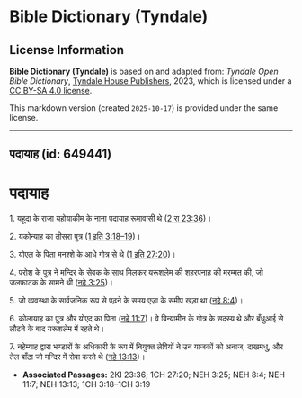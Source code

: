 # Bible Dictionary (Tyndale)

## License Information

**Bible Dictionary (Tyndale)** is based on and adapted from: _Tyndale Open Bible Dictionary_, [Tyndale House Publishers](https://tyndaleopenresources.com/), 2023, which is licensed under a [CC BY-SA 4.0 license](https://creativecommons.org/licenses/by-sa/4.0/legalcode.en).

This markdown version (created `2025-10-17`) is provided under the same license.



--------------------------------

## पदायाह (id: 649441)

पदायाह
======

1\. यहूदा के राजा यहोयाकीम के नाना पदायाह रूमावासी थे ([2 रा 23:36](https://ref.ly/2Kgs23:36))।

2\. यकोन्याह का तीसरा पुत्र ([1 इति 3:18–19](https://ref.ly/1Chr3:18-1Chr3:19))।

3\. योएल के पिता मनश्शे के आधे गोत्र से थे ([1 इति 27:20](https://ref.ly/1Chr27:20))।

4\. परोश के पुत्र ने मन्दिर के सेवक के साथ मिलकर यरूशलेम की शहरपनाह की मरम्मत की, जो जलफाटक के सामने थी ([नहे 3:25](https://ref.ly/Neh3:25))।

5\. जो व्यवस्था के सार्वजनिक रूप से पढ़ने के समय एज्रा के समीप खड़ा था ([नहे 8:4](https://ref.ly/Neh8:4))।

6\. कोलायाह का पुत्र और योएद का पिता ([नहे 11:7](https://ref.ly/Neh11:7))। वे बिन्यामीन के गोत्र के सदस्य थे और बँधुआई से लौटने के बाद यरूशलेम में रहते थे।

7\. नहेम्याह द्वारा भण्डारों के अधिकारी के रूप में नियुक्त लेवियों ने उन याजकों को अनाज, दाखमधु, और तेल बाँटा जो मन्दिर में सेवा करते थे ([नहे 13:13](https://ref.ly/Neh13:13))।

* **Associated Passages:** 2KI 23:36; 1CH 27:20; NEH 3:25; NEH 8:4; NEH 11:7; NEH 13:13; 1CH 3:18–1CH 3:19

